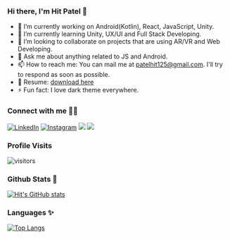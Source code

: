 ### Hi there, I'm Hit Patel 👋

- 🔭 I’m currently working on Android(Kotlin), React, JavaScript, Unity.
- 🌱 I’m currently learning Unity, UX/UI and Full Stack Developing.
- 👯 I’m looking to collaborate on projects that are using AR/VR and Web Developing.
- 💬 Ask me about anything related to JS and Android.
- 📫 How to reach me: You can mail me at [patelhit125@gmail.com](mailto:patelhit125@gmail.com). I'll try to respond as soon as possible.
- 📄 Resume: [download here](https://github.com/patelhit125/patelhit125/raw/main/Hit%20Patel.pdf)
- ⚡ Fun fact: I love dark theme everywhere.

### Connect with me 🙋‍♂️
<p>
	<a href="https://www.linkedin.com/in/patelhit125/"><img src="https://img.icons8.com/fluent/48/000000/linkedin.png" alt="LinkedIn"/></a>
	<a href="https://www.instagram.com/patelhit125/"><img src="https://img.icons8.com/fluent/48/000000/instagram-new.png" alt="Instagram" /></a>
	<a href="https://twitter.com/patelhit125"><img src="https://img.icons8.com/color/48/000000/twitter-squared.png" atl="Twitter" /></a>
	<a href="https://dribbble.com/patelhit125"><img src="https://img.icons8.com/color/48/000000/dribbble.png" atl="Dribbble" /></a>
</p>


### Profile Visits 
![visitors](https://visitor-badge.glitch.me/badge?page_id=patelhit125)

### Github Stats 👀
[![Hit's GitHub stats](https://github-readme-stats.vercel.app/api?username=patelhit125&theme=graywhite&show_icons=true&border_radius=0)](https://github.com/anuraghazra/github-readme-stats)

### Languages ✨
[![Top Langs](https://github-readme-stats.vercel.app/api/top-langs/?username=patelhit125&layout=compact&theme=graywhite&show_icons=true&border_radius=1)](https://github.com/anuraghazra/github-readme-stats)

